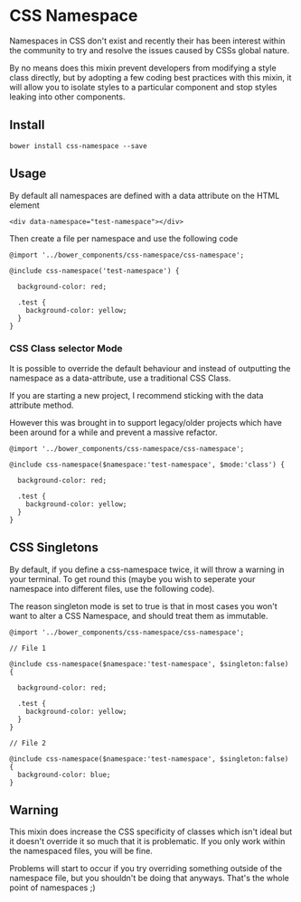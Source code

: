 # CSS Namespace

Namespaces in CSS don't exist and recently their has been interest within the community to try and resolve the issues caused by CSSs global nature.

By no means does this mixin prevent developers from modifying a style class directly, but by adopting a few coding best practices with this mixin, it will allow you to isolate styles to a particular component and stop styles leaking into other components.

## Install

```
bower install css-namespace --save
```

## Usage

By default all namespaces are defined with a data attribute on the HTML element

```
<div data-namespace="test-namespace"></div>
```

Then create a file per namespace and use the following code

```
@import '../bower_components/css-namespace/css-namespace';

@include css-namespace('test-namespace') {
  
  background-color: red;
  
  .test {
    background-color: yellow;
  }
}
```

### CSS Class selector Mode

It is possible to override the default behaviour and instead of outputting the namespace as a data-attribute, use a traditional CSS Class. 

If you are starting a new project, I recommend sticking with the data attribute method.

However this was brought in to support legacy/older projects which have been around for a while and prevent a massive refactor.


```
@import '../bower_components/css-namespace/css-namespace';

@include css-namespace($namespace:'test-namespace', $mode:'class') {
  
  background-color: red;
  
  .test {
    background-color: yellow;
  }
}
```

## CSS Singletons

By default, if you define a css-namespace twice, it will throw a warning in your terminal.
To get round this (maybe you wish to seperate your namespace into different files, use the following code). 

The reason singleton mode is set to true is that in most cases you won't want to alter a CSS Namespace, and should treat them as immutable. 

```
@import '../bower_components/css-namespace/css-namespace';

// File 1

@include css-namespace($namespace:'test-namespace', $singleton:false) {
  
  background-color: red;
  
  .test {
    background-color: yellow;
  }
}

// File 2

@include css-namespace($namespace:'test-namespace', $singleton:false) {
  background-color: blue;
}

```

## Warning
This mixin does increase the CSS specificity of classes which isn't ideal but it doesn't override it so much that it is problematic. If you only work within the namespaced files, you will be fine. 

Problems will start to occur if you try overriding something outside of the namespace file, but you shouldn't be doing that anyways. That's the whole point of namespaces ;) 